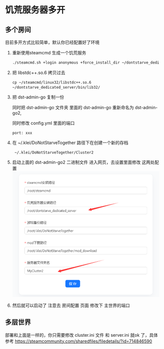 # 饥荒服务器多开

## 多个房间

目前多开方式比较简单，默认你已经配置好了环境

1. 重新使用steamcmd 生成一个饥荒服务
    ``` sh
    ./steamcmd.sh +login anonymous +force_install_dir ~/dontstarve_dedicated_server +app_update 343050 validate +quit
    ```
2. 把 libstdc++.so.6  拷贝过去
    ```
    cp ~/steamcmd/linux32/libstdc++.so.6 ~/dontstarve_dedicated_server/bin/lib32/
    ```
3. 把 dst-admin-go 复制一份

    同时把 dst-admin-go 文件夹 里面的 dst-admin-go 重新命名为 dst-admin-go2,

    同时修改 config.yml 里面的端口
    ```
    port: xxx
    ```
4. 在 ~/.klei/DoNotStarveTogether 路径下在创建一个新的存档

   ```
    ~/.klei/DoNotStarveTogether/Cluster2
   ```
5. 启动上面的 dst-admin-go2 二进制文件
    进入网页，去设置里面修改 这两处配置
    ![系统设置](./image/%E9%85%8D%E7%BD%AE.png)
6. 然后就可以启动了
    注意去 房间配置 页面 修改下 主世界的端口


## 多层世界
部署和上面是一样的，你只需要修改 cluster.ini 文件 和 server.ini 就ok 了，具体参考 https://steamcommunity.com/sharedfiles/filedetails/?id=714846590
